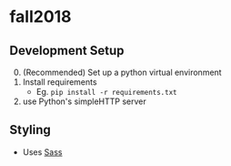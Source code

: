 # fall2018

## Development Setup
0. (Recommended) Set up a python virtual environment
1. Install requirements 
    - Eg. `pip install -r requirements.txt`
2. use Python's simpleHTTP server 

## Styling
- Uses [Sass](https://sass-lang.com/) 
